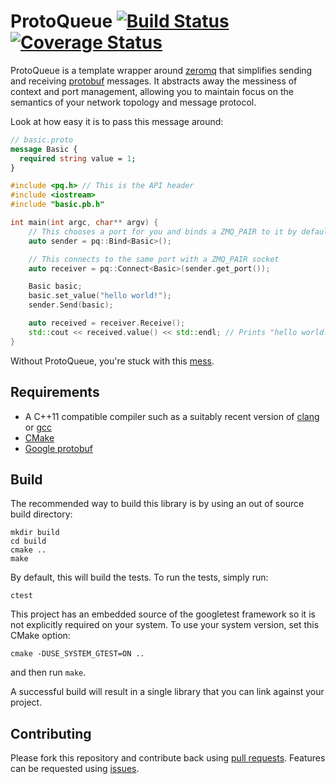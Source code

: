 # ProtoQueue [![Build Status](https://travis-ci.org/prismskylabs/ProtoQueue.svg?branch=master)](https://travis-ci.org/prismskylabs/ProtoQueue) [![Coverage Status](https://coveralls.io/repos/prismskylabs/ProtoQueue/badge.svg)](https://coveralls.io/r/prismskylabs/ProtoQueue)

ProtoQueue is a template wrapper around [zeromq](https://github.com/zeromq/libzmq) that simplifies sending and receiving [protobuf](https://github.com/google/protobuf) messages. It abstracts away the messiness of context and port management, allowing you to maintain focus on the semantics of your network topology and message protocol.

Look at how easy it is to pass this message around:

```protobuf
// basic.proto
message Basic {
  required string value = 1;
}
```

```c++
#include <pq.h> // This is the API header
#include <iostream>
#include "basic.pb.h"

int main(int argc, char** argv) {
    // This chooses a port for you and binds a ZMQ_PAIR to it by default
    auto sender = pq::Bind<Basic>();

    // This connects to the same port with a ZMQ_PAIR socket
    auto receiver = pq::Connect<Basic>(sender.get_port()); 

    Basic basic;
    basic.set_value("hello world!");
    sender.Send(basic);

    auto received = receiver.Receive();
    std::cout << received.value() << std::endl; // Prints "hello world!"
}
```

Without ProtoQueue, you're stuck with this [mess](https://gist.github.com/whoshuu/09b7e4c98938c043706f).

## Requirements

* A C++11 compatible compiler such as a suitably recent version of [clang](http://clang.llvm.org/) or [gcc](https://gcc.gnu.org/)
* [CMake](https://github.com/Kitware/CMake)
* [Google protobuf](https://github.com/google/protobuf)

## Build

The recommended way to build this library is by using an out of source build directory:

```shell
mkdir build
cd build
cmake ..
make
```

By default, this will build the tests. To run the tests, simply run:

```
ctest
```

This project has an embedded source of the googletest framework so it is not explicitly required on your system. To use your system version, set this CMake option:

```
cmake -DUSE_SYSTEM_GTEST=ON ..
```

and then run `make`.

A successful build will result in a single library that you can link against your project.

## Contributing

Please fork this repository and contribute back using [pull requests](https://github.com/prismskylabs/ProtoQueue/pulls). Features can be requested using [issues](https://github.com/prismskylabs/ProtoQueue/issues).

